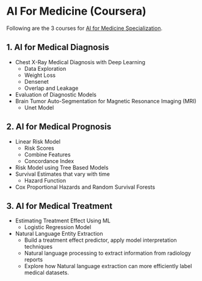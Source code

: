 # AI For Medicine (Coursera)

Following are the 3 courses for [AI for Medicine Specialization](https://www.coursera.org/specializations/ai-for-medicine).

## 1. AI for Medical Diagnosis
* Chest X-Ray Medical Diagnosis with Deep Learning
    * Data Exploration
    * Weight Loss
    * Densenet
    * Overlap and Leakage
* Evaluation of Diagnostic Models
* Brain Tumor Auto-Segmentation for Magnetic Resonance Imaging (MRI)
    * Unet Model

## 2. AI for Medical Prognosis
* Linear Risk Model
    * Risk Scores
    * Combine Features
    * Concordance Index
* Risk Model using Tree Based Models
* Survival Estimates that vary with time
    * Hazard Function
* Cox Proportional Hazards and Random Survival Forests

## 3. AI for Medical Treatment
* Estimating Treatment Effect Using ML      
    * Logistic Regression Model
* Natural Language Entity Extraction
   - Build a treatment effect predictor, apply model interpretation techniques
   - Natural language processing to extract information from radiology reports
   - Explore how Natural language extraction can more efficiently label medical datasets.
